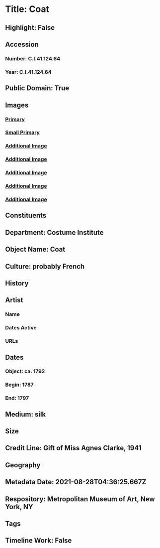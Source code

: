 # Title: Coat
## Highlight: False
## Accession
### Number: C.I.41.124.64
### Year: C.I.41.124.64
## Public Domain: True
## Images
### [Primary](https://images.metmuseum.org/CRDImages/ci/original/C.I.41.124.64_F.jpg)
### [Small Primary](https://images.metmuseum.org/CRDImages/ci/web-large/C.I.41.124.64_F.jpg)
### [Additional Image](https://images.metmuseum.org/CRDImages/ci/original/C.I.41.124.64_B.jpg)
### [Additional Image](https://images.metmuseum.org/CRDImages/ci/original/C.I.41.124.64_d.jpg)
### [Additional Image](https://images.metmuseum.org/CRDImages/ci/original/C.I.41.124.64_d2.jpg)
### [Additional Image](https://images.metmuseum.org/CRDImages/ci/original/C.I.41.124.64_d3.jpg)
### [Additional Image](https://images.metmuseum.org/CRDImages/ci/original/C.I.41.124.64_d4.jpg)
## Constituents
## Department: Costume Institute
## Object Name: Coat
## Culture: probably French
## History
## Artist
### Name
### Dates Active
### URLs
## Dates
### Object: ca. 1792
### Begin: 1787
### End: 1797
## Medium: silk
## Size
## Credit Line: Gift of Miss Agnes Clarke, 1941
## Geography
## Metadata Date: 2021-08-28T04:36:25.667Z
## Respository: Metropolitan Museum of Art, New York, NY
## Tags
## Timeline Work: False
